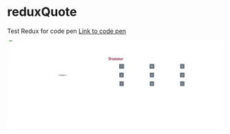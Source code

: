 # reduxQuote
Test Redux for code pen
 [Link to code pen](https://codepen.io/rkng/pen/NWvJOER)

 ![plot](assets/drummer.png)
